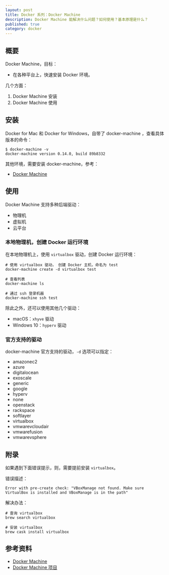 ```yaml
---
layout: post
title: Docker 系列：Docker Machine
description: Docker Machine 能解决什么问题？如何使用？基本原理是什么？
published: true
category: docker
---
```


## 概要

Docker Machine，目标：

* 在各种平台上，快速安装 Docker 环境。

几个方面：

1. Docker Machine 安装
2. Docker Machine 使用

## 安装

Docker for Mac 和 Docker for Windows，自带了 docker-machine ，查看具体版本的命令：

```
$ docker-machine -v
docker-machine version 0.14.0, build 89b8332
```

其他环境，需要安装 docker-machine，参考：

* [Docker Machine](https://docs.docker.com/machine/)


## 使用

Docker Machine 支持多种后端驱动：

* 物理机
* 虚拟机
* 云平台

### 本地物理机，创建 Docker 运行环境

在本地物理机上，使用 `virtualbox` 驱动，创建 Docker 运行环境：

```
# 使用 virtualbox 驱动， 创建 Docker 主机，命名为 test
docker-machine create -d virtualbox test

# 查看列表
docker-machine ls

# 通过 ssh 登录机器
docker-machine ssh test
```

除此之外，还可以使用其他几个驱动：

* macOS：`xhyve` 驱动
* Windows 10：`hyperv` 驱动


### 官方支持的驱动

docker-machine 官方支持的驱动，`-d` 选项可以指定：

* amazonec2
* azure
* digitalocean
* exoscale
* generic
* google
* hyperv
* none
* openstack
* rackspace
* softlayer
* virtualbox
* vmwarevcloudair
* vmwarefusion
* vmwarevsphere



## 附录

如果遇到下面错误提示，则，需要提前安装 `virtualbox`。

错误描述：

```
Error with pre-create check: "VBoxManage not found. Make sure VirtualBox is installed and VBoxManage is in the path"
```

解决办法：

```
# 查询 virtualbox
brew search virtualbox

# 安装 virtualbox
brew cask install virtualbox
```


## 参考资料

* [Docker Machine]
* [Docker Machine 项目]







[Docker Machine]:			https://docs.docker.com/machine/
[Docker Machine 项目]:		https://yeasy.gitbooks.io/docker_practice/content/machine/




[NingG]:    http://ningg.github.com  "NingG"













